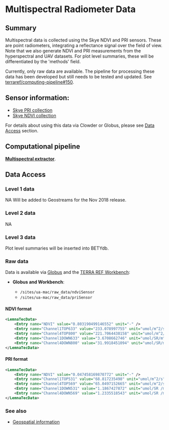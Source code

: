 # Multispectral Radiometer Data

## Summary

Multispectral data is collected using the Skye NDVI and PRI sensors. These are point radiometers, integrating a reflectance signal over the field of view. Note that we also generate NDVI and PRI measurements from the hyperspectral and UAV datasets. For plot level summaries, these will be differentiated by the 'methods' field.

Currently, only raw data are available. The pipeline for processing these data has been developed but still needs to be tested and updated. See [terraref/computing-pipeline#150](https://github.com/terraref/computing-pipeline/issues/150).


## Sensor information:

  * [Skye PRI collection](https://terraref.ncsa.illinois.edu/clowder/datasets/5873a9174f0cad7d8131b09a) 
  * [Skye NDVI collection](https://terraref.ncsa.illinois.edu/clowder/datasets/5873a8f64f0cad7d8131af54)


For details about using this data via Clowder or Globus, please see [Data Access](/how-to-access-data.md) section.

## Computational pipeline

[**Multispectral extractor**](https://github.com/terraref/extractors-multispectral). 

## Data Access

### Level 1 data

NA Will be added to Geostreams for the Nov 2018 release.

### Level 2 data

NA

### Level 3 data

Plot level summaries will be inserted into BETYdb.

### Raw data

Data is available via [Globus](https://www.globus.org/) and the [TERRA REF Workbench](https://workbench.terraref.org):


* **Globus and Workbench**:

  * `/sites/ua-mac/raw_data/ndviSensor`
  * `/sites/ua-mac/raw_data/priSensor`


#### NDVI format

``` xml
<LemnaTecData>
    <Entry name="NDVI" value="0.803190499146552" unit="-" />
    <Entry name="Channel1TOP633" value="233.078997755" unit="umol/m^2/s" />
    <Entry name="Channel4TOP800" value="221.7064438158" unit="umol/m^2/s" />
    <Entry name="Channel1DOWN633" value="3.6708662746" unit="umol/SR/m^2/s" />
    <Entry name="Channel4DOWN800" value="31.9918451094" unit="umol/SR/m^2/s" />
</LemnaTecData>
```
#### PRI format

``` xml
<LemnaTecData>
    <Entry name="NDVI" value="0.047458169870772" unit="-" />
    <Entry name="Channel1TOP531" value="68.817235498" unit="umol/m^2/s" />
    <Entry name="Channel4TOP569" value="65.0497152665" unit="umol/m^2/s" />
    <Entry name="Channel1DOWN531" value="1.1867427872" unit="umol/SR /m^2/s" />
    <Entry name="Channel4DOWN569" value="1.2335518543" unit="umol/SR /m^2/s" />
</LemnaTecData>
```


### See also

* [Geospatial information](/user/geospatial-information.md)
